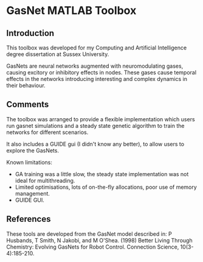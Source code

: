 # GasNet MATLAB Toolbox
## Introduction
This toolbox was developed for my Computing and Artificial Intelligence degree dissertation at Sussex University.

GasNets are neural networks augmented with neuromodulating gases, causing excitory or inhibitory effects in nodes. These gases cause temporal effects in the networks introducing interesting and complex dynamics in their behaviour.

## Comments
The toolbox was arranged to provide a flexible implementation which users run gasnet simulations and a steady state genetic algorithm to train the networks for different scenarios.

It also includes a GUIDE gui (I didn't know any better), to allow users to explore the GasNets.

Known limitations:
* GA training was a little slow, the steady state implementation was not ideal for multithreading.
* Limited optimisations, lots of on-the-fly allocations, poor use of memory management.
* GUIDE GUI.

## References
These tools are developed from the GasNet model described in: P Husbands, T Smith, N Jakobi, and M O'Shea. (1998) Better Living Through Chemistry: Evolving GasNets for Robot Control. Connection Science, 10(3-4):185-210.
